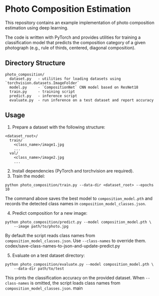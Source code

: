 # Photo Composition Estimation

This repository contains an example implementation of photo composition estimation using deep learning.

The code is written with PyTorch and provides utilities for training a classification model that predicts the composition category of a given photograph (e.g., rule of thirds, centered, diagonal composition).

## Directory Structure

```
photo_composition/
  dataset.py   - utilities for loading datasets using `torchvision.datasets.ImageFolder`
  model.py     - `CompositionNet` CNN model based on ResNet18
  train.py     - training script
  predict.py   - inference script
  evaluate.py  - run inference on a test dataset and report accuracy
```

## Usage

1. Prepare a dataset with the following structure:

```
<dataset_root>/
  train/
    <class_name>/image1.jpg
    ...
  val/
    <class_name>/image2.jpg
    ...
```

2. Install dependencies (PyTorch and torchvision are required).
3. Train the model:

```
python photo_composition/train.py --data-dir <dataset_root> --epochs 10
```
The command above saves the best model to `composition_model.pth` and
records the detected class names in `composition_model_classes.json`.

4. Predict composition for a new image:

```
python photo_composition/predict.py --model composition_model.pth \
    --image path/to/photo.jpg
```
By default the script reads class names from `composition_model_classes.json`.
Use `--class-names` to override them.
codex/save-class-names-to-json-and-update-predict.py

5. Evaluate on a test dataset directory:

```
python photo_composition/evaluate.py --model composition_model.pth \
    --data-dir path/to/test
```
This prints the classification accuracy on the provided dataset. When
`--class-names` is omitted, the script loads class names from
`composition_model_classes.json`.
main
